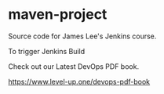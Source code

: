 # maven-project
Source code for James Lee's Jenkins course.

To trigger Jenkins Build

Check out our Latest DevOps PDF book.

https://www.level-up.one/devops-pdf-book
